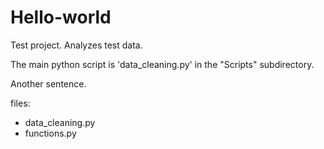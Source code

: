 # Hello-world

Test project. Analyzes test data.

The main python script is 'data_cleaning.py' in the "Scripts" subdirectory.

Another sentence.

files:
- data_cleaning.py
- functions.py


